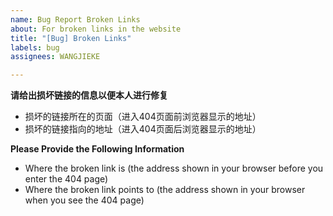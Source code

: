 ```yaml
---
name: Bug Report Broken Links
about: For broken links in the website
title: "[Bug] Broken Links"
labels: bug
assignees: WANGJIEKE

---
```


**请给出损坏链接的信息以便本人进行修复**
- 损坏的链接所在的页面（进入404页面前浏览器显示的地址）
- 损坏的链接指向的地址（进入404页面后浏览器显示的地址）

**Please Provide the Following Information**
- Where the broken link is (the address shown in your browser before you enter the 404 page)
- Where the broken link points to (the address shown in your browser when you see the 404 page)

